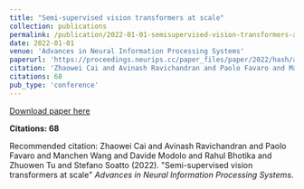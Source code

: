 ```yaml
---
title: "Semi-supervised vision transformers at scale"
collection: publications
permalink: /publication/2022-01-01-semisupervised-vision-transformers-at-scale
date: 2022-01-01
venue: 'Advances in Neural Information Processing Systems'
paperurl: 'https://proceedings.neurips.cc/paper_files/paper/2022/hash/a4a1ee071ce0fe63b83bce507c9dc4d7-Abstract-Conference.html'
citation: 'Zhaowei Cai and Avinash Ravichandran and Paolo Favaro and Manchen Wang and Davide Modolo and Rahul Bhotika and Zhuowen Tu and Stefano Soatto (2022). &quot;Semi-supervised vision transformers at scale&quot; <i>Advances in Neural Information Processing Systems</i>.'
citations: 68
pub_type: 'conference'
---
```


<a href='https://proceedings.neurips.cc/paper_files/paper/2022/hash/a4a1ee071ce0fe63b83bce507c9dc4d7-Abstract-Conference.html'>Download paper here</a>

**Citations: 68**

Recommended citation: Zhaowei Cai and Avinash Ravichandran and Paolo Favaro and Manchen Wang and Davide Modolo and Rahul Bhotika and Zhuowen Tu and Stefano Soatto (2022). "Semi-supervised vision transformers at scale" <i>Advances in Neural Information Processing Systems</i>.
